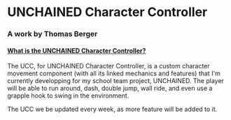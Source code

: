 # UNCHAINED Character Controller
### A work by Thomas Berger

#### <ins>What is the UNCHAINED Character Controller?</ins>

The UCC, for UNCHAINED Character Controller, is a custom character movement component (with all its linked mechanics and features) that I'm currently developping for my school team project, UNCHAINED. The player will be able to run around, dash, double jump, wall ride, and even use a grapple hook to swing in the environment.

The UCC we be updated every week, as more feature will be added to it.
